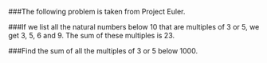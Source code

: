 ###The following problem is taken from Project Euler.

###If we list all the natural numbers below 10 that are multiples of 3 or 5, we get 3, 5, 6 and 9. The sum of these multiples is 23.

###Find the sum of all the multiples of 3 or 5 below 1000.
